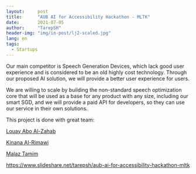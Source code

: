 ```yaml
---
layout:     post
title:      "AUB AI for Accessibility Hackathon - MLTK"
date:       2021-07-05 
author:     "TarepSH"
header-img: "img/in-post/lj2-scaled.jpg"
lang: en
tags:
  - Startups
---
```



Our main competitor is Speech Generation Devices, which lack good user experience and is considered to be an old highly cost technology. Through our proposed AI solution, we will provide a better user experience for users.

We are willing to scale by building the non-standard speech optimization core that will be used as a base for any product with any size, including our smart SGD, and we will provide a paid API for developers, so they can use our service in their own solutions.

This project is done with great team:

[Louay Abo Al-Zahab](https://www.linkedin.com/in/louayaz/)

[Kinana Al-Rimawi](https://www.linkedin.com/in/kinana-rimawi/)

[Malaz Tamim](https://www.linkedin.com/in/malaztamim/)

https://www.slideshare.net/tarepsh/aub-ai-for-accessibility-hackathon-mltk
